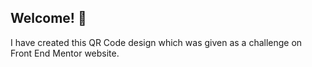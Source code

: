 ## Welcome! 👋

I have created this QR Code design which was given as a challenge on Front End Mentor website.
